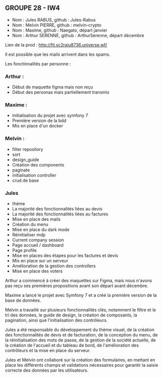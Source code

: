 
## GROUPE 28 - IW4
- Nom : Jules RABUS, github : Jules-Rabus
- Nom : Melvin PIERRE, github : melvin-crypto
- Nom : Maxime, github : Naegato, départ janvier
- Nom : Arthur SERENNE, github : ArthurSerenne, départ décembre

Lien de la prod : http://fit.sc2raju8736.universe.wf/

Il est possible que les mails arrivent dans les spams.

Les fonctinnalités par personne :

### Arthur :
- Début de maquette figma mais non reçu
- Début des personas mais partiellement transmis

### Maxime :
- Initialisation du projet avec symfony 7
- Première version de la bdd
- Mis en place d'un docker

### Melvin :
- filter repository
- sort
- design_guide
- Création des components
- paginate
- initialisation controller
- crud de base

### Jules
- thème
- La majorité des fonctionnalités liées au devis
- La majorité des fonctionnalités liées au factures
- Mise en place des mails
- Création du menu
- Mise en place du dark mode
- Réinitialiser mdp
- Current company session
- Page accueil / dashboard
- Page profile
- Mise en places des étapes pour les factures et devis
- Mis en place sur un serveur
- Amélioration de la gestion des controllers
- Mise en place des voters

Arthur a commencé à créer des maquettes sur Figma, mais nous n'avons pas reçu ses premières propositions avant son départ avant décembre.

Maxime a lancé le projet avec Symfony 7 et a créé la première version de la base de données.

Melvin a travaillé sur plusieurs fonctionnalités clés, notamment le filtre et le tri des données, le guide de design, la création de composants, la pagination, ainsi que l'initialisation des contrôleurs.

Jules a été responsable du développement du thème visuel, de la création des fonctionnalités de devis et de facturation, de la conception du menu, de la réinitialisation des mots de passe, de la gestion de la société actuelle, de la création de l'accueil et du tableau de bord, de l'amélioration des contrôleurs et la mise en place du serveur.

Jules et Melvin ont collaboré sur la création des formulaires, en mettant en place les différents champs et validations nécessaires pour garantir la saisie correcte des données par les utilisateurs.